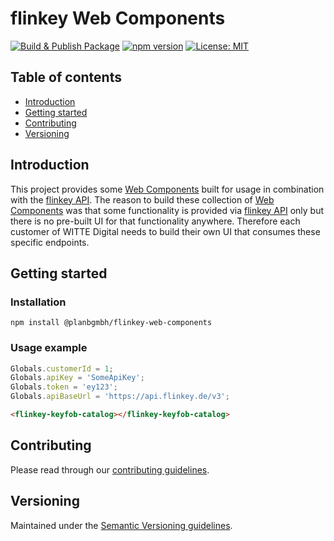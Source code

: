 # flinkey Web Components

[![Build & Publish Package](https://github.com/PlanBGmbH/flinkey-web-components/actions/workflows/Build_Publish.yml/badge.svg)](https://github.com/PlanBGmbH/flinkey-web-components/actions/workflows/Build_Publish.yml) [![npm version](https://badge.fury.io/js/@planbgmbh%2Fflinkey-web-components.svg)](https://badge.fury.io/js/@planbgmbh%2Fflinkey-web-components) [![License: MIT](https://img.shields.io/badge/License-MIT-yellow.svg)](./LICENSE)

## Table of contents

- [Introduction](#introduction)
- [Getting started](#getting-started)
- [Contributing](#contributing)
- [Versioning](#versioning)

## Introduction

This project provides some [Web Components](https://developer.mozilla.org/en-US/docs/Web/Web_Components) built for usage in combination with the [flinkey API](https://developers.flinkey.com/api/v3/getting-started/). The reason to build these collection of [Web Components](https://developer.mozilla.org/en-US/docs/Web/Web_Components) was that some functionality is provided via [flinkey API](https://developers.flinkey.com/api/v3/getting-started/) only but there is no pre-built UI for that functionality anywhere. Therefore each customer of WITTE Digital needs to build their own UI that consumes these specific endpoints.

## Getting started

### Installation

```shell
npm install @planbgmbh/flinkey-web-components
```

### Usage example

```ts
Globals.customerId = 1;
Globals.apiKey = 'SomeApiKey';
Globals.token = 'ey123';
Globals.apiBaseUrl = 'https://api.flinkey.de/v3';
```

```html
<flinkey-keyfob-catalog></flinkey-keyfob-catalog>
```

## Contributing

Please read through our [contributing guidelines](./CONTRIBUTING.md).

## Versioning

Maintained under the [Semantic Versioning guidelines](https://semver.org/).
